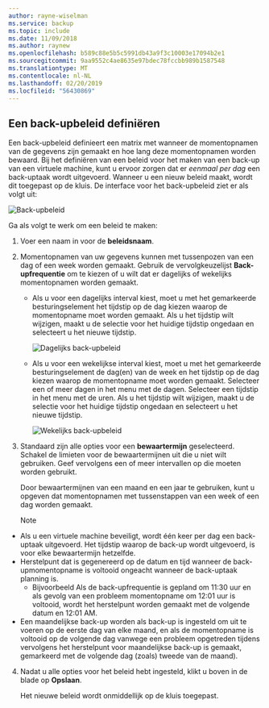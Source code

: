 ```yaml
---
author: rayne-wiselman
ms.service: backup
ms.topic: include
ms.date: 11/09/2018
ms.author: raynew
ms.openlocfilehash: b589c88e5b5c5991db43a9f3c10003e17094b2e1
ms.sourcegitcommit: 9aa9552c4ae8635e97bdec78fccbb989b1587548
ms.translationtype: MT
ms.contentlocale: nl-NL
ms.lasthandoff: 02/20/2019
ms.locfileid: "56430869"
---
```

## <a name="defining-a-backup-policy"></a>Een back-upbeleid definiëren
Een back-upbeleid definieert een matrix met wanneer de momentopnamen van de gegevens zijn gemaakt en hoe lang deze momentopnamen worden bewaard. Bij het definiëren van een beleid voor het maken van een back-up van een virtuele machine, kunt u ervoor zorgen dat er *eenmaal per dag* een back-uptaak wordt uitgevoerd. Wanneer u een nieuw beleid maakt, wordt dit toegepast op de kluis. De interface voor het back-upbeleid ziet er als volgt uit:

![Back-upbeleid](./media/backup-create-policy-for-vms/backup-policy.png)

Ga als volgt te werk om een beleid te maken:

1. Voer een naam in voor de **beleidsnaam**.
2. Momentopnamen van uw gegevens kunnen met tussenpozen van een dag of een week worden gemaakt. Gebruik de vervolgkeuzelijst **Back-upfrequentie** om te kiezen of u wilt dat er dagelijks of wekelijks momentopnamen worden gemaakt.

   * Als u voor een dagelijks interval kiest, moet u met het gemarkeerde besturingselement het tijdstip op de dag kiezen waarop de momentopname moet worden gemaakt. Als u het tijdstip wilt wijzigen, maakt u de selectie voor het huidige tijdstip ongedaan en selecteert u het nieuwe tijdstip.

     ![Dagelijks back-upbeleid](./media/backup-create-policy-for-vms/backup-policy-daily.png) <br/>
   * Als u voor een wekelijkse interval kiest, moet u met het gemarkeerde besturingselement de dag(en) van de week en het tijdstip op de dag kiezen waarop de momentopname moet worden gemaakt. Selecteer een of meer dagen in het menu met de dagen. Selecteer een tijdstip in het menu met de uren. Als u het tijdstip wilt wijzigen, maakt u de selectie voor het huidige tijdstip ongedaan en selecteert u het nieuwe tijdstip.

     ![Wekelijks back-upbeleid](./media/backup-create-policy-for-vms/backup-policy-weekly.png)
3. Standaard zijn alle opties voor een **bewaartermijn** geselecteerd. Schakel de limieten voor de bewaartermijnen uit die u niet wilt gebruiken. Geef vervolgens een of meer intervallen op die moeten worden gebruikt.

    Door bewaartermijnen van een maand en een jaar te gebruiken, kunt u opgeven dat momentopnamen met tussenstappen van een week of een dag worden gemaakt.

   > [!NOTE]
   >
  - Als u een virtuele machine beveiligt, wordt één keer per dag een back-uptaak uitgevoerd. Het tijdstip waarop de back-up wordt uitgevoerd, is voor elke bewaartermijn hetzelfde.
  - Herstelpunt dat is gegenereerd op de datum en tijd wanneer de back-upmomentopname is voltooid ongeacht wanneer de back-uptaak planning is.
    - Bijvoorbeeld Als de back-upfrequentie is gepland om 11:30 uur en als gevolg van een probleem momentopname om 12:01 uur is voltooid, wordt het herstelpunt worden gemaakt met de volgende datum en 12:01 AM.
  - Een maandelijkse back-up worden als back-up is ingesteld om uit te voeren op de eerste dag van elke maand, en als de momentopname is voltooid op de volgende dag vanwege een probleem opgetreden tijdens vervolgens het herstelpunt voor maandelijkse back-up is gemaakt, gemarkeerd met de volgende dag (zoals) tweede van de maand).
   >
   >


4. Nadat u alle opties voor het beleid hebt ingesteld, klikt u boven in de blade op **Opslaan**.

    Het nieuwe beleid wordt onmiddellijk op de kluis toegepast.
